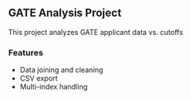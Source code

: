 ## GATE Analysis Project
This project analyzes GATE applicant data vs. cutoffs

### Features
- Data joining and cleaning
- CSV export
- Multi-index handling
